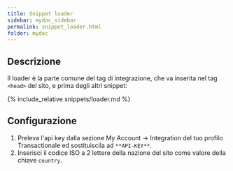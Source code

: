 ```yaml
---
title: Snippet loader
sidebar: mydoc_sidebar
permalink: snippet_loader.html
folder: mydoc
---
```


## Descrizione
Il loader è la parte comune del tag di integrazione, che va inserita nel tag `<head>` del sito, e prima degli altri snippet:

{% include_relative snippets/loader.md %}

## Configurazione

1. Preleva l'api key dalla sezione My Account -> Integration del tuo profilo Transactionale ed sostituiscila ad `**API-KEY**`.
2. Inserisci il codice ISO a 2 lettere della nazione del sito come valore della chiave `country`.